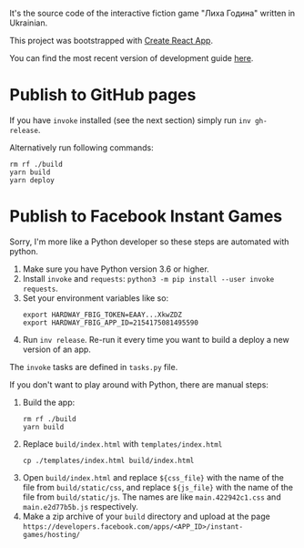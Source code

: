 It's the source code of the interactive fiction game "Лиха Година" written in
Ukrainian.

This project was bootstrapped with [Create React App](https://github.com/facebookincubator/create-react-app).

You can find the most recent version of development guide [here](https://github.com/facebookincubator/create-react-app/blob/master/packages/react-scripts/template/README.md).

# Publish to GitHub pages
If you have `invoke` installed (see the next section) simply run
`inv gh-release`.

Alternatively run following commands:

```
rm rf ./build
yarn build
yarn deploy
```

# Publish to Facebook Instant Games
Sorry, I'm more like a Python developer so these steps 
are automated with python.

1. Make sure you have Python version 3.6 or higher.
2. Install `invoke` and `requests`: `python3 -m pip install --user invoke requests`.
3. Set your environment variables like so:
   ```
   export HARDWAY_FBIG_TOKEN=EAAY...XkwZDZ
   export HARDWAY_FBIG_APP_ID=2154175081495590
   ```
4. Run `inv release`. Re-run it every time you want to build a deploy a new
   version of an app.

The `invoke` tasks are defined in `tasks.py` file.

If you don't want to play around with Python, there are manual steps:

1. Build the app:
   ```
   rm rf ./build
   yarn build
   ```
2. Replace `build/index.html` with `templates/index.html`
   ```
   cp ./templates/index.html build/index.html
   ```
3. Open `build/index.html` and replace `${css_file}` with the name of the file
   from `build/static/css`, and replace `${js_file}` with the name of the file
   from `build/static/js`.  The names are like `main.422942c1.css` and
   `main.e2d77b5b.js` respectively.
4. Make a zip archive of your `build` directory and upload at the page 
   `https://developers.facebook.com/apps/<APP_ID>/instant-games/hosting/`
